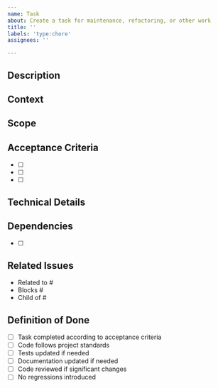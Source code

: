```yaml
---
name: Task
about: Create a task for maintenance, refactoring, or other work
title: ''
labels: 'type:chore'
assignees: ''

---
```


## Description
<!-- Describe what needs to be done -->

## Context
<!-- Why is this task needed? What problem does it solve? -->

## Scope
<!-- What is included in this task? What is explicitly NOT included? -->

## Acceptance Criteria
<!-- List specific, measurable criteria for completion -->
- [ ] 
- [ ] 
- [ ] 

## Technical Details
<!-- Any implementation notes or technical considerations -->

## Dependencies
<!-- List any dependencies or blockers -->
- [ ] 

## Related Issues
<!-- Reference any related issues -->
- Related to #
- Blocks #
- Child of #

## Definition of Done
- [ ] Task completed according to acceptance criteria
- [ ] Code follows project standards
- [ ] Tests updated if needed
- [ ] Documentation updated if needed
- [ ] Code reviewed if significant changes
- [ ] No regressions introduced